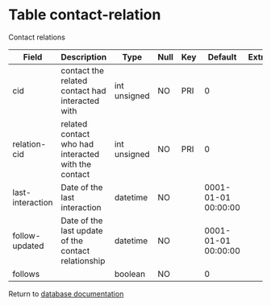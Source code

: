 Table contact-relation
===========
Contact relations

| Field | Description | Type | Null | Key | Default | Extra |
| ----- | ----------- | ---- | ---- | --- | ------- | ----- |
| cid              | contact the related contact had interacted with     | int unsigned | NO | PRI | 0                   |  |    
| relation-cid     | related contact who had interacted with the contact | int unsigned | NO | PRI | 0                   |  |    
| last-interaction | Date of the last interaction                        | datetime     | NO |     | 0001-01-01 00:00:00 |  |    
| follow-updated   | Date of the last update of the contact relationship | datetime     | NO |     | 0001-01-01 00:00:00 |  |    
| follows          |                                                     | boolean      | NO |     | 0                   |  |    

Return to [database documentation](help/database)
